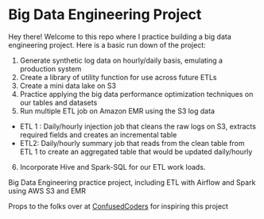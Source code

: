 # Big Data Engineering Project
Hey there! Welcome to this repo where I practice building a big data engineering project. Here is a basic run down of the project:

1. Generate synthetic log data on hourly/daily basis, emulating a production system
2. Create a library of utility function for use across future ETLs
3. Create a mini data lake on S3 
4. Practice applying the big data performance optimization techniques on our tables and datasets
5. Run multiple ETL job on Amazon EMR using the S3 log data
  * ETL 1 : Daily/hourly injection job that cleans the raw logs on S3, extracts required fields and creates an incremental table
  * ETL2: Daily/hourly summary job that reads from the clean table from ETL 1 to create an aggregated table that would be updated daily/hourly
6. Incorporate Hive and Spark-SQL for our ETL work loads.


Big Data Engineering practice project, including ETL with Airflow and Spark using AWS S3 and EMR 


Props to the folks over at [ConfusedCoders](https://confusedcoders.com/) for inspiring this project
